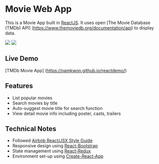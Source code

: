 # Movie Web App

This is a Movie App built in [ReactJS](http://facebook.github.io/react/index.html).
It uses open [The Movie Database (TMDb) API] (https://www.themoviedb.org/documentation/api) to display data.

![](https://github.com/namkwon/reactdemo/blob/master/docs/images/screencapture-main.png)
![](https://github.com/namkwon/reactdemo/blob/master/docs/images/screencapture-detail.png)

## Live Demo
[TMDb Movie App] (https://namkwon.github.io/reactdemo/)

## Features

* List popular movies
* Search movies by title
* Auto-suggest movie title for search function
* View detail movie info including poster, casts, trailers

## Technical Notes

* Followed [Airbnb React/JSX Style Guide](https://github.com/airbnb/javascript/tree/master/react)
* Responsive design using [React-Bootstrap](https://react-bootstrap.github.io/)
* State management using [React-Redux](https://github.com/reactjs/react-redux)
* Environment set-up using [Create-React-App](https://github.com/facebookincubator/create-react-app)
